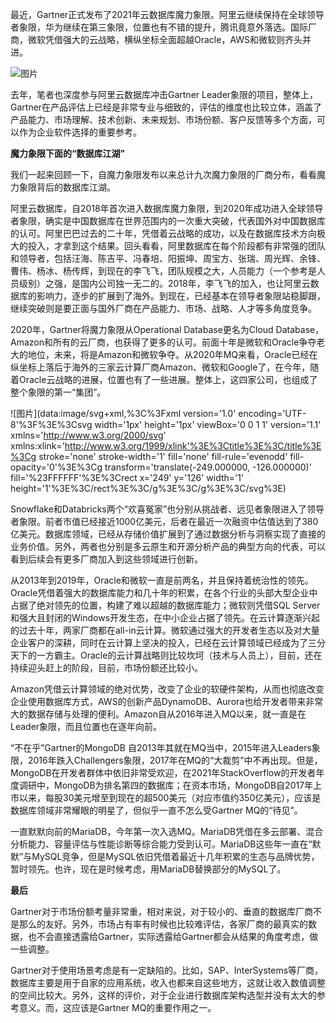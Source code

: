 最近，Gartner正式发布了2021年云数据库魔力象限。阿里云继续保持在全球领导者象限，华为继续在第三象限，位置也有不错的提升，腾讯竟意外落选。国际厂商，微软凭借强大的云战略，横纵坐标全面超越Oracle，AWS和微软则齐头并进。

![图片](https://mmbiz.qpic.cn/sz_mmbiz_png/A1j63v7QQTyduEYm9swR8FtiaEyg457PiaMHbrAdricaqOPyMjhPCpqGHVDEE9NibKJskSHVDr9dlqBdMBa2u1zXzg/640?wx_fmt=png&wxfrom=5&wx_lazy=1&wx_co=1)

去年，笔者也深度参与阿里云数据库冲击Gartner Leader象限的项目，整体上，Gartner在产品评估上已经是非常专业与细致的，评估的维度也比较立体，涵盖了产品能力、市场理解、技术创新、未来规划、市场份额、客户反馈等多个方面，可以作为企业软件选择的重要参考。

**魔力象限下面的“数据库江湖”**

我们一起来回顾一下，自魔力象限发布以来总计九次魔力象限的厂商分布，看看魔力象限背后的数据库江湖。

阿里云数据库，自2018年首次进入数据库魔力象限，到2020年成功进入全球领导者象限，确实是中国数据库在世界范围内的一次重大突破，代表国外对中国数据库的认可。阿里巴巴过去的二十年，凭借着云战略的成功，以及在数据库技术方向极大的投入，才拿到这个结果。回头看看，阿里数据库在每个阶段都有非常强的团队和领导者，包括汪海、陈吉平、冯春培、阳振坤、周宝方、张瑞、周光辉、余锋、曹伟、杨冰、杨传辉，到现在的李飞飞，团队规模之大，人员能力（一个参考是人员级别）之强，是国内公司独一无二的。2018年，李飞飞的加入，也让阿里云数据库的影响力，逐步的扩展到了海外。到现在，已经基本在领导者象限站稳脚跟，继续突破则是要正面与国外厂商在产品能力、市场、战略、人才等多角度竞争。

2020年，Gartner将魔力象限从Operational Database更名为Cloud Database，Amazon和所有的云厂商，也获得了更多的认可。前面十年是微软和Oracle争夺老大的地位，未来，将是Amazon和微软争夺。从2020年MQ来看，Oracle已经在纵坐标上落后于海外的三家云计算厂商Amazon、微软和Google了，在今年，随着Oracle云战略的进展，位置也有了一些进展。整体上，这四家公司，也组成了整个象限的第一“集团”。

![图片](data:image/svg+xml,%3C%3Fxml version='1.0' encoding='UTF-8'%3F%3E%3Csvg width='1px' height='1px' viewBox='0 0 1 1' version='1.1' xmlns='http://www.w3.org/2000/svg' xmlns:xlink='http://www.w3.org/1999/xlink'%3E%3Ctitle%3E%3C/title%3E%3Cg stroke='none' stroke-width='1' fill='none' fill-rule='evenodd' fill-opacity='0'%3E%3Cg transform='translate(-249.000000, -126.000000)' fill='%23FFFFFF'%3E%3Crect x='249' y='126' width='1' height='1'%3E%3C/rect%3E%3C/g%3E%3C/g%3E%3C/svg%3E)

Snowflake和Databricks两个“欢喜冤家”也分别从挑战者、远见者象限进入了领导者象限。前者市值已经接近1000亿美元，后者在最近一次融资中估值达到了380亿美元。数据库领域，已经从存储价值扩展到了通过数据分析与洞察实现了直接的业务价值。另外，两者也分别是多云原生和开源分析产品的典型方向的代表，可以看到后续会有更多厂商加入到这些领域进行创新。

从2013年到2019年，Oracle和微软一直是前两名，并且保持着统治性的领先。Oracle凭借着强大的数据库能力和几十年的积累，在各个行业的头部大型企业中占据了绝对领先的位置，构建了难以超越的数据库能力；微软则凭借SQL Server和强大且封闭的Windows开发生态，在中小企业占据了领先。在云计算逐渐兴起的过去十年，两家厂商都在all-in云计算。微软通过强大的开发者生态以及对大量企业客户的深耕，同时在云计算上坚决的投入，已经在云计算领域已经成为了三分天下的一方霸主。Oracle的云计算战略则比较坎坷（技术与人员上），目前，还在持续迎头赶上的阶段，目前，市场份额还比较小。

Amazon凭借云计算领域的绝对优势，改变了企业的软硬件架构，从而也彻底改变企业使用数据库方式，AWS的创新产品DynamoDB、Aurora也给开发者带来非常大的数据存储与处理的便利。Amazon自从2016年进入MQ以来，就一直是在Leader象限，而且位置也在逐年向前。

“不在乎”Gartner的MongoDB 自2013年其就在MQ当中，2015年进入Leaders象限，2016年跌入Challengers象限，2017年在MQ的“大裁剪”中不再出现。但是，MongoDB在开发者群体中依旧非常受欢迎，在2021年StackOverflow的开发者年度调研中，MongoDB为排名第四的数据库；在资本市场，MongoDB自2017年上市以来，每股30美元增至到现在的超500美元（对应市值约350亿美元），应该是数据库领域非常耀眼的明星了，但似乎一直不怎么受Gartner MQ的“待见”。

一直默默向前的MariaDB，今年第一次入选MQ。MariaDB凭借在多云部署、混合分析能力、容量评估与性能诊断等综合能力受到认可。MariaDB这些年一直在“默默”与MySQL竞争，但是MySQL依旧凭借着最近十几年积累的生态与品牌优势，暂时领先。也许，现在是时候考虑，用MariaDB替换部分的MySQL了。

**最后**

Gartner对于市场份额考量非常重，相对来说，对于较小的、垂直的数据库厂商不是那么的友好。另外，市场占有率有时候也比较难评估，各家厂商的最真实的数据，也不会直接透露给Gartner，实际透露给Gartner都会从结果的角度考虑，做一些调整。

Gartner对于使用场景考虑是有一定缺陷的。比如，SAP、InterSystems等厂商，数据库主要是用于自家的应用系统，收入也都来自这些地方，这就让收入数值调整的空间比较大。另外，这样的评价，对于企业进行数据库架构选型并没有太大的参考意义。而，这应该是Gartner MQ的重要作用之一。